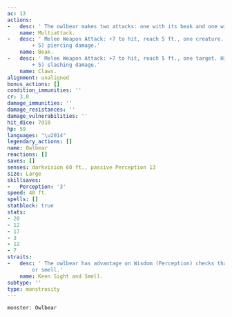 ```yaml
---
ac: 13
actions:
-   desc: ' The owlbear makes two attacks: one with its beak and one with its claws.'
    name: Multiattack.
-   desc: ' Melee Weapon Attack: +7 to hit, reach 5 ft., one creature. Hit: 10 (1d10
        + 5) piercing damage.'
    name: Beak.
-   desc: ' Melee Weapon Attack: +7 to hit, reach 5 ft., one target. Hit: 14 (2d8
        + 5) slashing damage.'
    name: Claws.
alignment: unaligned
bonus_actions: []
condition_immunities: ''
cr: 3.0
damage_immunities: ''
damage_resistances: ''
damage_vulnerabilities: ''
hit_dice: 7d10
hp: 59
languages: "\u2014"
legendary_actions: []
name: Owlbear
reactions: []
saves: []
senses: darkvision 60 ft., passive Perception 13
size: Large
skillsaves:
-   Perception: '3'
speed: 40 ft.
spells: []
statblock: true
stats:
- 20
- 12
- 17
- 3
- 12
- 7
straits:
-   desc: ' The owlbear has advantage on Wisdom (Perception) checks that rely on sight
        or smell.'
    name: Keen Sight and Smell.
subtype: ''
type: monstrosity
---
```

```statblock
monster: Owlbear
```